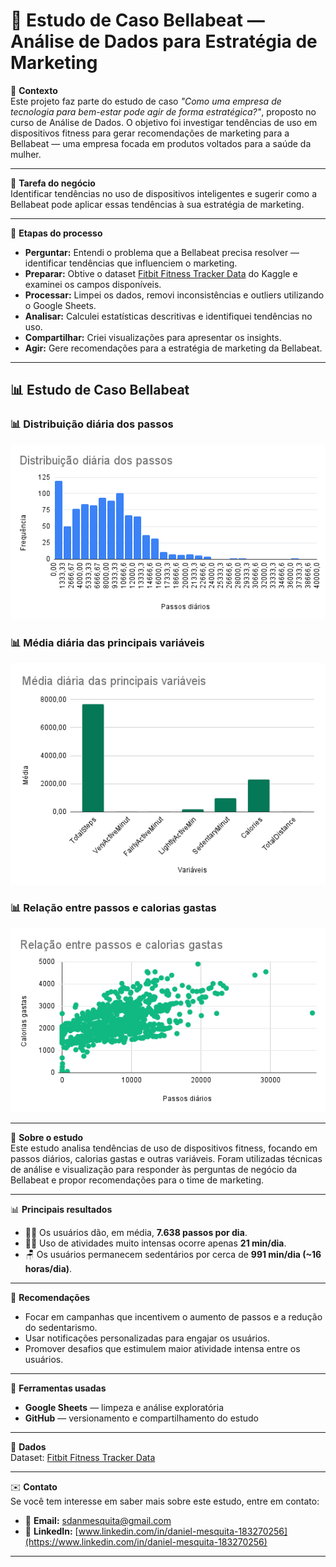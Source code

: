 # 🧠 Estudo de Caso Bellabeat — Análise de Dados para Estratégia de Marketing

📄 **Contexto**  
Este projeto faz parte do estudo de caso _"Como uma empresa de tecnologia para bem-estar pode agir de forma estratégica?"_, proposto no curso de Análise de Dados. O objetivo foi investigar tendências de uso em dispositivos fitness para gerar recomendações de marketing para a Bellabeat — uma empresa focada em produtos voltados para a saúde da mulher.

---

🎯 **Tarefa do negócio**  
Identificar tendências no uso de dispositivos inteligentes e sugerir como a Bellabeat pode aplicar essas tendências à sua estratégia de marketing.

---

🧠 **Etapas do processo**  
- **Perguntar:** Entendi o problema que a Bellabeat precisa resolver — identificar tendências que influenciem o marketing.  
- **Preparar:** Obtive o dataset [Fitbit Fitness Tracker Data](https://www.kaggle.com/arashnic/fitbit) do Kaggle e examinei os campos disponíveis.  
- **Processar:** Limpei os dados, removi inconsistências e outliers utilizando o Google Sheets.  
- **Analisar:** Calculei estatísticas descritivas e identifiquei tendências no uso.  
- **Compartilhar:** Criei visualizações para apresentar os insights.  
- **Agir:** Gere recomendações para a estratégia de marketing da Bellabeat.

---

## 📊 Estudo de Caso Bellabeat

### 📊 Distribuição diária dos passos
![Distribuição diária dos passos](distribuicao-diaria-dos-passos.png)

### 📊 Média diária das principais variáveis
![Média diária das principais variáveis](media-diaria-principais-variaveis.png)

### 📊 Relação entre passos e calorias gastas
![Relação entre passos e calorias gastas](relacao-entre-passos-e-calorias.png)

---

📝 **Sobre o estudo**  
Este estudo analisa tendências de uso de dispositivos fitness, focando em passos diários, calorias gastas e outras variáveis. Foram utilizadas técnicas de análise e visualização para responder às perguntas de negócio da Bellabeat e propor recomendações para o time de marketing.

---

📊 **Principais resultados**  
- 🚶‍♂️ Os usuários dão, em média, **7.638 passos por dia**.  
- 🏃‍♀️ Uso de atividades muito intensas ocorre apenas **21 min/dia**.  
- 🪑 Os usuários permanecem sedentários por cerca de **991 min/dia (~16 horas/dia)**.

---

🎯 **Recomendações**  
- Focar em campanhas que incentivem o aumento de passos e a redução do sedentarismo.  
- Usar notificações personalizadas para engajar os usuários.  
- Promover desafios que estimulem maior atividade intensa entre os usuários.

---

🔧 **Ferramentas usadas**  
- **Google Sheets** — limpeza e análise exploratória  
- **GitHub** — versionamento e compartilhamento do estudo  

---

🔗 **Dados**  
Dataset: [Fitbit Fitness Tracker Data](https://www.kaggle.com/arashnic/fitbit)

---

✉️ **Contato**  
Se você tem interesse em saber mais sobre este estudo, entre em contato:  
- 📧 **Email:** sdanmesquita@gmail.com  
- 💼 **LinkedIn:** [www.linkedin.com/in/daniel-mesquita-183270256](https://www.linkedin.com/in/daniel-mesquita-183270256)

---

